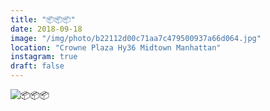 ```yaml
---
title: "📦📦📦"
date: 2018-09-18
image: "/img/photo/b22112d00c71aa7c479500937a66d064.jpg"
location: "Crowne Plaza Hy36 Midtown Manhattan"
instagram: true
draft: false
---
```


![📦📦📦](/img/photo/b22112d00c71aa7c479500937a66d064.jpg)
